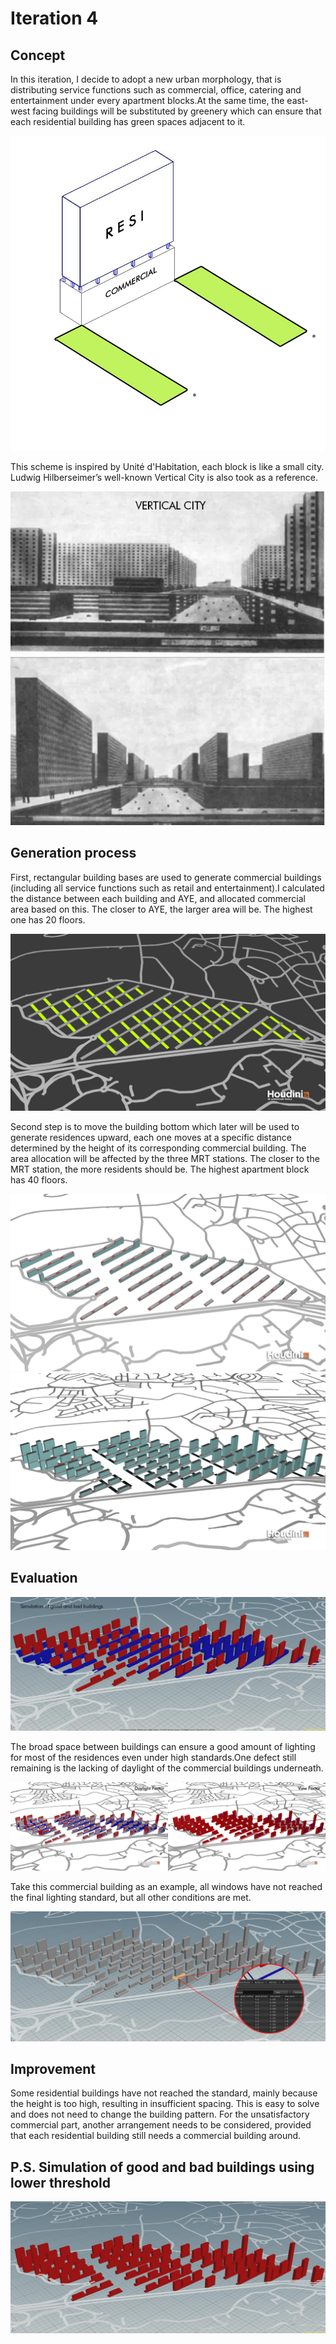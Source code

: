 # Iteration 4

## Concept
In this iteration, I decide to adopt a new urban morphology, that is distributing service functions such as commercial, office, catering and entertainment under every apartment blocks.At the same time, the east-west facing buildings will be substituted by greenery which can ensure that each residential building has green spaces adjacent to it.

![gras](imgs/I2P1.jpg)

This scheme is inspired by Unité d'Habitation, each block is like a small city. Ludwig Hilberseimer’s well-known Vertical City is also took as a reference.

![gras](imgs/I2P2.jpg)

## Generation process
First, rectangular building bases are used to generate commercial buildings (including all service functions such as retail and entertainment).I calculated the distance between each building and AYE, and allocated commercial area based on this. The closer to AYE, the larger area will be. The highest one has 20 floors.

![gras](imgs/I2P3.jpg)

Second step is to move the building bottom which later will be used to generate residences upward, each one moves at a specific distance determined by the height of its corresponding commercial building. The area allocation will be affected by the three MRT stations. The closer to the MRT station, the more residents should be. The highest apartment block has 40 floors.

![gras](imgs/I2P4.png)
![gras](imgs/I2P8.png)

## Evaluation

![gras](imgs/I2P5.jpg)

The broad space between buildings can ensure a good amount of lighting for most of the residences even under high standards.One defect still remaining is the lacking of daylight of the commercial buildings underneath.

![gras](imgs/I2P6.jpg)

Take this commercial building as an example, all windows have not reached the final lighting standard, but all other conditions are met.

![gras](imgs/I2P7.jpg)

## Improvement
Some residential buildings have not reached the standard, mainly because the height is too high, resulting in insufficient spacing. This is easy to solve and does not need to change the building pattern. For the unsatisfactory commercial part, another arrangement needs to be considered, provided that each residential building still needs a commercial building around.

## P.S. Simulation of good and bad buildings using lower threshold

![gras](imgs/I2P9.jpg)

